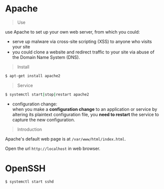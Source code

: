 

# Apache

> Use

use Apache to set up your own web server, from which you could:

- serve up malware via cross-­site scripting (XSS) to anyone who visits your site
- you could clone a website and redirect traffic to your site via abuse of the Domain Name System (DNS).

> Install


```bash
$ apt-get install apache2
```

> Service

```bash
$ systemctl start|stop|restart apache2
```

- configuration change:  
  when you make a **configuration change** to an application or service by altering its plaintext configuration file, you **need to restart** the service to capture the new configuration.

> Introduction

Apache's default web page is at `/var/www/html/index.html`.

Open the url `http://localhost` in web browser.


# OpenSSH

```bash
$ systemctl start sshd
```

